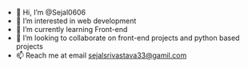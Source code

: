 - 👋 Hi, I’m @Sejal0606
- 👀 I’m interested in web development
- 🌱 I’m currently learning Front-end
- 💞️ I’m looking to collaborate on front-end projects and python based projects
- 📫 Reach me at email sejalsrivastava33@gamil.com

<!---
Sejal0606/Sejal0606 is a ✨ special ✨ repository because its `README.md` (this file) appears on your GitHub profile.
You can click the Preview link to take a look at your changes.
--->
